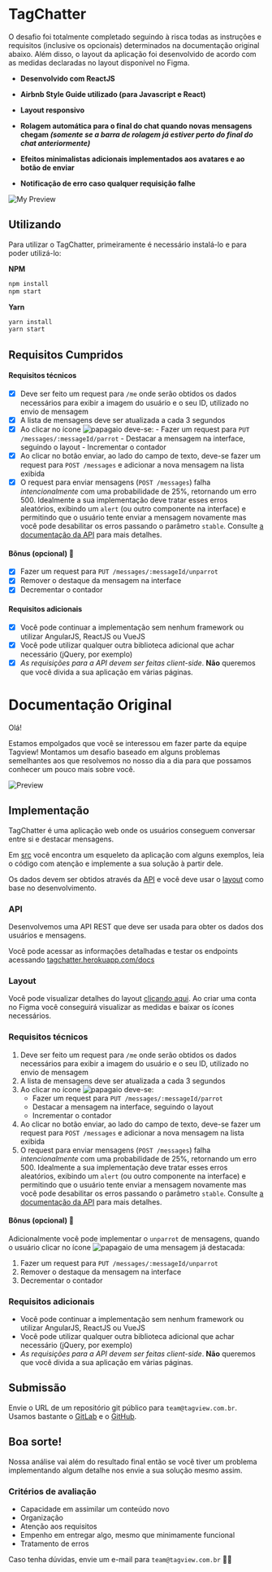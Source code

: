 # TagChatter

O desafio foi totalmente completado seguindo à risca todas as instruções e requisitos (inclusive os opcionais) determinados na documentação original abaixo. Além disso, o layout da aplicação foi desenvolvido de acordo com as medidas declaradas no layout disponível no Figma.

- **Desenvolvido com ReactJS**

- **Airbnb Style Guide utilizado (para Javascript e React)**

- **Layout responsivo**

- **Rolagem automática para o final do chat quando novas mensagens chegam _(somente se a barra de rolagem já estiver perto do final do chat anteriormente)_**

- **Efeitos minimalistas adicionais implementados aos avatares e ao botão de enviar**

- **Notificação de erro caso qualquer requisição falhe**

![My Preview](myPreview.png)

## Utilizando

Para utilizar o TagChatter, primeiramente é necessário instalá-lo e para poder utilizá-lo:

**NPM**

```bash
npm install
npm start
```

**Yarn**

```bash
yarn install
yarn start
```

## Requisitos Cumpridos

#### Requisitos técnicos

- [x] Deve ser feito um request para `/me` onde serão obtidos os dados necessários para exibir a imagem do usuário e o seu ID, utilizado no envio de mensagem
- [x] A lista de mensagens deve ser atualizada a cada 3 segundos
- [x] Ao clicar no ícone ![papagaio](parrot.gif) deve-se: - Fazer um request para `PUT /messages/:messageId/parrot` - Destacar a mensagem na interface, seguindo o layout - Incrementar o contador
- [x] Ao clicar no botão enviar, ao lado do campo de texto, deve-se fazer um request para `POST /messages` e adicionar a nova mensagem na lista exibida
- [x] O request para enviar mensagens (`POST /messages`) falha _intencionalmente_ com uma probabilidade de 25%, retornando um erro 500. Idealmente a sua implementação deve tratar esses erros aleatórios, exibindo um `alert` (ou outro componente na interface) e permitindo que o usuário tente enviar a mensagem novamente mas você pode desabilitar os erros passando o parâmetro `stable`. Consulte [a documentação da API](https://tagchatter.herokuapp.com/docs/#/message/post_messages) para mais detalhes.

#### Bônus (opcional) :star2:

- [x] Fazer um request para `PUT /messages/:messageId/unparrot`
- [x] Remover o destaque da mensagem na interface
- [x] Decrementar o contador

#### Requisitos adicionais

- [x] Você pode continuar a implementação sem nenhum framework ou utilizar AngularJS, ReactJS ou VueJS
- [x] Você pode utilizar qualquer outra biblioteca adicional que achar necessário (jQuery, por exemplo)
- [x] _As requisições para a API devem ser feitas client-side_. **Não** queremos que você divida a sua aplicação em várias páginas.

# Documentação Original

Olá!

Estamos empolgados que você se interessou em fazer parte da equipe Tagview! Montamos um desafio baseado em alguns problemas semelhantes aos que resolvemos no nosso dia a dia para que possamos conhecer um pouco mais sobre você.

![Preview](preview.png)

## Implementação

TagChatter é uma aplicação web onde os usuários conseguem conversar entre si e destacar mensagens.

Em [src](src) você encontra um esqueleto da aplicação com alguns exemplos, leia o código com atenção e implemente a sua solução à partir dele.

Os dados devem ser obtidos através da [API](#api) e você deve usar o [layout](#layout) como base no desenvolvimento.

### API

Desenvolvemos uma API REST que deve ser usada para obter os dados dos usuários e mensagens.

Você pode acessar as informações detalhadas e testar os endpoints acessando [tagchatter.herokuapp.com/docs](https://tagchatter.herokuapp.com/docs/)

### Layout

Você pode visualizar detalhes do layout [clicando aqui](https://www.figma.com/file/Zhyvatv2GVFm4UcKQlRE4Szs/tagchatter?node-id=0%3A1). Ao criar uma conta no Figma você conseguirá visualizar as medidas e baixar os ícones necessários.

### Requisitos técnicos

1. Deve ser feito um request para `/me` onde serão obtidos os dados necessários para exibir a imagem do usuário e o seu ID, utilizado no envio de mensagem
2. A lista de mensagens deve ser atualizada a cada 3 segundos
3. Ao clicar no ícone ![papagaio](parrot.gif) deve-se:
   - Fazer um request para `PUT /messages/:messageId/parrot`
   - Destacar a mensagem na interface, seguindo o layout
   - Incrementar o contador
4. Ao clicar no botão enviar, ao lado do campo de texto, deve-se fazer um request para `POST /messages` e adicionar a nova mensagem na lista exibida
5. O request para enviar mensagens (`POST /messages`) falha _intencionalmente_ com uma probabilidade de 25%, retornando um erro 500. Idealmente a sua implementação deve tratar esses erros aleatórios, exibindo um `alert` (ou outro componente na interface) e permitindo que o usuário tente enviar a mensagem novamente mas você pode desabilitar os erros passando o parâmetro `stable`. Consulte [a documentação da API](https://tagchatter.herokuapp.com/docs/#/message/post_messages) para mais detalhes.

#### Bônus (opcional) :star2:

Adicionalmente você pode implementar o `unparrot` de mensagens, quando o usuário clicar no ícone ![papagaio](parrot.gif) de uma mensagem já destacada:

1. Fazer um request para `PUT /messages/:messageId/unparrot`
2. Remover o destaque da mensagem na interface
3. Decrementar o contador

### Requisitos adicionais

- Você pode continuar a implementação sem nenhum framework ou utilizar AngularJS, ReactJS ou VueJS
- Você pode utilizar qualquer outra biblioteca adicional que achar necessário (jQuery, por exemplo)
- _As requisições para a API devem ser feitas client-side_. **Não** queremos que você divida a sua aplicação em várias páginas.

## Submissão

Envie o URL de um repositório git público para `team@tagview.com.br`. Usamos bastante o [GitLab](https://gitlab.com) e o [GitHub](https://github.com).

## Boa sorte!

Nossa análise vai além do resultado final então se você tiver um problema implementando algum detalhe nos envie a sua solução mesmo assim.

### Critérios de avaliação

- Capacidade em assimilar um conteúdo novo
- Organização
- Atenção aos requisitos
- Empenho em entregar algo, mesmo que minimamente funcional
- Tratamento de erros

Caso tenha dúvidas, envie um e-mail para `team@tagview.com.br` :man_technologist:
